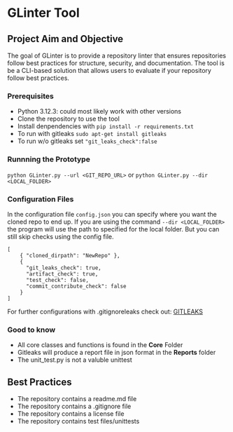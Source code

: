 # GLinter Tool

## Project Aim and Objective
The goal of GLinter is to provide a repository linter that ensures repositories follow best practices for structure, security, and documentation. The tool is be a CLI-based solution that allows users to evaluate if your repository follow best practices.

### Prerequisites
- Python 3.12.3: could most likely work with other versions
- Clone the repository to use the tool
- Install denpendencies with ```pip install -r requirements.txt```
- To run with gitleaks ```sudo apt-get install gitleaks```
- To run w/o gitleaks set ```"git_leaks_check":false```

### Runnning the Prototype
```python GLinter.py --url <GIT_REPO_URL>```
or 
```python GLinter.py --dir <LOCAL_FOLDER>```

### Configuration Files
In the configuration file ```config.json``` you can specify where you want the cloned repo to end up. If you are using the command ```--dir <LOCAL_FOLDER>``` the program will use the path to specified for the local folder. But you can still skip checks using the config file.  
```
[
    { "cloned_dirpath": "NewRepo" },
    {
      "git_leaks_check": true,
      "artifact_check": true,
      "test_check": false,
      "commit_contribute_check": false
    }
]
```
For further configurations with .gitignoreleaks check out: [GITLEAKS](https://github.com/gitleaks/gitleaks)

### Good to know 
- All core classes and functions is found in the **Core** Folder
- Gitleaks will produce a report file in json format in the **Reports** folder
- The unit_test.py is not a valuble unittest

## Best Practices 
- The repository contains a readme.md file 
- The repository contains a .gitignore file 
- The repository contains a license file 
- The repository contains test files/unittests


